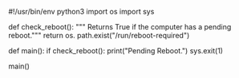 #!/usr/bin/env python3
import os
import sys

def check_reboot():
    """ Returns True if the computer has a pending reboot."""
    return os. path.exist("/run/reboot-required")

def main():
    if check_reboot():
        print("Pending Reboot.")
        sys.exit(1)

main()
